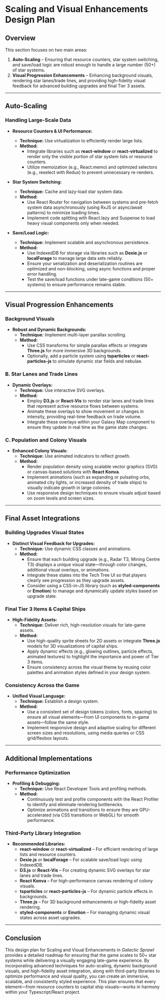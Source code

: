 # Scaling and Visual Enhancements Design Plan

## Overview

This section focuses on two main areas:

1. **Auto-Scaling** – Ensuring that resource counters, star system switching, and save/load logic are robust enough to handle a large number (50+) of star systems.
2. **Visual Progression Enhancements** – Enhancing background visuals, rendering star lanes/trade lines, and providing high-fidelity visual feedback for advanced building upgrades and final Tier 3 assets.

---

## Auto-Scaling

### Handling Large-Scale Data

- **Resource Counters & UI Performance:**
  - **Technique:** Use virtualization to efficiently render large lists.
  - **Method:**  
    - Integrate libraries such as **react-window** or **react-virtualized** to render only the visible portion of star system lists or resource counters.
    - Utilize memoization (e.g., React.memo) and optimized selectors (e.g., reselect with Redux) to prevent unnecessary re-renders.

- **Star System Switching:**
  - **Technique:** Cache and lazy-load star system data.
  - **Method:**  
    - Use React Router for navigation between systems and pre-fetch system data asynchronously (using RxJS or async/await patterns) to minimize loading times.
    - Implement code splitting with React.lazy and Suspense to load heavy visual components only when needed.

- **Save/Load Logic:**
  - **Technique:** Implement scalable and asynchronous persistence.
  - **Method:**  
    - Use IndexedDB for storage via libraries such as **Dexie.js** or **localForage** to manage large data sets reliably.
    - Ensure your serialization and deserialization routines are optimized and non-blocking, using async functions and proper error handling.
    - Test the save/load functions under late-game conditions (50+ systems) to ensure performance remains stable.

---

## Visual Progression Enhancements

### Background Visuals

- **Robust and Dynamic Backgrounds:**
  - **Technique:** Implement multi-layer parallax scrolling.
  - **Method:**  
    - Use CSS transforms for simple parallax effects or integrate **Three.js** for more immersive 3D backgrounds.
    - Optionally, add a particle system using **tsparticles** or **react-particles-js** to simulate dynamic star fields and nebulae.

### B. Star Lanes and Trade Lines

- **Dynamic Overlays:**
  - **Technique:** Use interactive SVG overlays.
  - **Method:**  
    - Employ **D3.js** or **React-Vis** to render star lanes and trade lines that represent active resource flows between systems.
    - Animate these overlays to show movement or changes in intensity, providing real-time feedback on trade volume.
    - Integrate these overlays within your Galaxy Map component to ensure they update in real time as the game state changes.

### C. Population and Colony Visuals

- **Enhanced Colony Visuals:**
  - **Technique:** Use animated indicators to reflect growth.
  - **Method:**  
    - Render population density using scalable vector graphics (SVG) or canvas-based solutions with **React Konva**.
    - Implement animations (such as expanding or pulsating orbs, animated city lights, or increased density of trade ships) to visually indicate growth in large colonies.
    - Use responsive design techniques to ensure visuals adjust based on zoom levels and screen sizes.

---

## Final Asset Integrations

### Building Upgrades Visual States

- **Distinct Visual Feedback for Upgrades:**
  - **Technique:** Use dynamic CSS classes and animations.
  - **Method:**  
    - Ensure that each building upgrade (e.g., Radar T3, Mining Centre T3) displays a unique visual state—through color changes, additional visual overlays, or animations.
    - Integrate these states into the Tech Tree UI so that players clearly see progression as they upgrade assets.
    - Consider using a CSS-in-JS library (such as **styled-components** or **Emotion**) to manage and dynamically update styles based on upgrade state.

### Final Tier 3 Items & Capital Ships

- **High-Fidelity Assets:**
  - **Technique:** Deliver rich, high-resolution visuals for late-game assets.
  - **Method:**  
    - Use high-quality sprite sheets for 2D assets or integrate **Three.js** models for 3D visualizations of capital ships.
    - Apply dynamic effects (e.g., glowing outlines, particle effects, animated textures) to highlight the importance and power of Tier 3 items.
    - Ensure consistency across the visual theme by reusing color palettes and animation styles defined in your design system.

### Consistency Across the Game

- **Unified Visual Language:**
  - **Technique:** Establish a design system.
  - **Method:**  
    - Use a consistent set of design tokens (colors, fonts, spacing) to ensure all visual elements—from UI components to in-game assets—follow the same style.
    - Implement responsive design and adaptive scaling for different screen sizes and resolutions, using media queries or CSS grid/flexbox layouts.

---

## Additional Implementations

### Performance Optimization

- **Profiling & Debugging:**
  - **Technique:** Use React Developer Tools and profiling methods.
  - **Method:**  
    - Continuously test and profile components with the React Profiler to identify and eliminate rendering bottlenecks.
    - Optimize animations and transitions to ensure they are GPU-accelerated (via CSS transitions or WebGL) for smooth performance.

### Third-Party Library Integration

- **Recommended Libraries:**
  - **react-window** or **react-virtualized** – For efficient rendering of large lists and resource counters.
  - **Dexie.js** or **localForage** – For scalable save/load logic using IndexedDB.
  - **D3.js** or **React-Vis** – For creating dynamic SVG overlays for star lanes and trade lines.
  - **React Konva** – For high-performance canvas rendering of colony visuals.
  - **tsparticles** or **react-particles-js** – For dynamic particle effects in backgrounds.
  - **Three.js** – For 3D background enhancements or high-fidelity asset rendering.
  - **styled-components** or **Emotion** – For managing dynamic visual states across asset upgrades.

---

## Conclusion

This design plan for Scaling and Visual Enhancements in *Galactic Sprawl* provides a detailed roadmap for ensuring that the game scales to 50+ star systems while delivering a visually engaging late-game experience. By incorporating advanced techniques for auto-scaling, dynamic background visuals, and high-fidelity asset integration, along with third-party libraries to optimize performance and visual quality, you can create an immersive, scalable, and consistently styled experience. This plan ensures that every element—from resource counters to capital ship visuals—works in harmony within your Typescript/React project.
